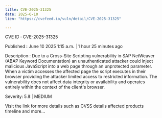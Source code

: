 ```yaml
---
title: CVE-2025-31325
date: 2025-6-10
lien: "https://cvefeed.io/vuln/detail/CVE-2025-31325"

---
```


CVE ID : CVE-2025-31325

Published :  June 10
2025
1:15 a.m. | 1 hour
25 minutes ago

Description : Due to a Cross-Site Scripting vulnerability in SAP NetWeaver (ABAP Keyword Documentation)
an unauthenticated attacker could inject malicious JavaScript into a web page through an unprotected parameter. When a victim accesses the affected page
the script executes in their browser
providing the attacker limited access to restricted information. The vulnerability does not affect data integrity or availability and operates entirely within the context of the client's browser.

Severity: 5.8 | MEDIUM

Visit the link for more details
such as CVSS details
affected products
timeline
and more...
